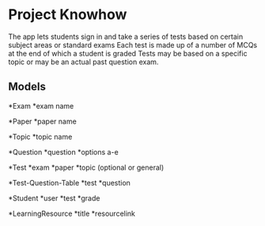 Project Knowhow
==============

The app lets students sign in and take a series of tests based on certain subject areas or standard exams
Each test is made up of a number of MCQs at the end of which a student is graded
Tests may be based on a specific topic or may be an actual past question exam.

Models
-----
*Exam
	*exam name

*Paper
	*paper name

*Topic
	*topic name

*Question
	*question
	*options a-e

*Test
	*exam
	*paper
	*topic (optional or general)

*Test-Question-Table
	*test
	*question

*Student
	*user
	*test
	*grade

*LearningResource
	*title
	*resourcelink